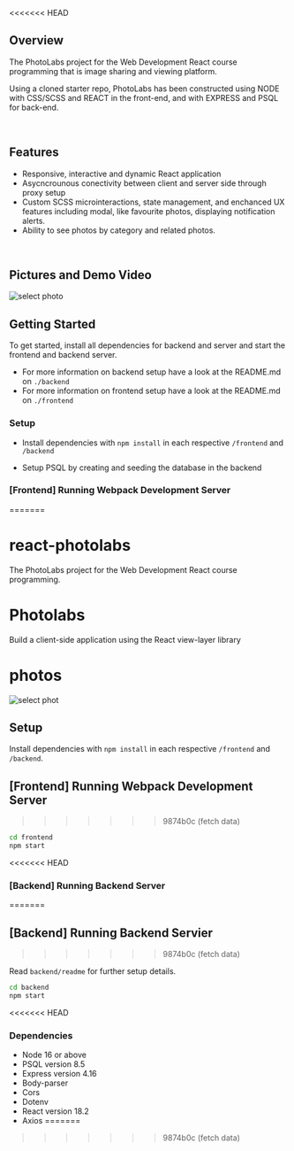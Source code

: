 <<<<<<< HEAD
## Overview

The PhotoLabs project for the Web Development React course programming that is image sharing and viewing platform.

Using a cloned starter repo, PhotoLabs has been constructed using NODE with CSS/SCSS and REACT in the front-end, and with EXPRESS and PSQL for back-end.

<br>

## Features
- Responsive, interactive and dynamic React application
- Asycncrounous conectivity between client and server side through proxy setup
- Custom SCSS microinteractions, state management, and enchanced UX features including modal, like favourite photos, displaying notification alerts.
- Ability to see photos by category and related photos.

<br>

## Pictures and Demo Video

![select photo](./docs/selectphoto.png)



## Getting Started

To get started, install all dependencies for backend and server and start the frontend and backend server.

  - For more information on backend setup have a look at the README.md on `./backend`
  - For more information on frontend setup have a look at the README.md on `./frontend`



### Setup

- Install dependencies with `npm install` in each respective `/frontend` and `/backend`

- Setup PSQL by creating and seeding the database in the backend


### [Frontend] Running Webpack Development Server
=======
# react-photolabs
The PhotoLabs project for the Web Development React course programming.

# Photolabs
Build a client-side application using the React view-layer library

# photos
![select phot](selectphoto.png)


## Setup

Install dependencies with `npm install` in each respective `/frontend` and `/backend`.

## [Frontend] Running Webpack Development Server
>>>>>>> 9874b0c (fetch data)

```sh
cd frontend
npm start
```

<<<<<<< HEAD
### [Backend] Running Backend Server
=======
## [Backend] Running Backend Servier
>>>>>>> 9874b0c (fetch data)

Read `backend/readme` for further setup details.

```sh
cd backend
npm start
```
<<<<<<< HEAD
 
### Dependencies
- Node 16 or above
- PSQL version 8.5
- Express version 4.16
- Body-parser
- Cors
- Dotenv
- React version 18.2
- Axios
=======
>>>>>>> 9874b0c (fetch data)
